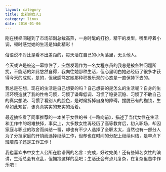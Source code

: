 ```yaml
---
layout: category
title: 出彩的女人1
category: linux
date: 2016-01-06
---
```


刚在楼梯间碰到了市场部副总裁高燕，一身时髦的打扮，精干的发型，嘴里哼着小调，顿时感觉她的生活是如此精彩！

俗语说不对比是看不出差距的，每天活在自己的小角落里，无关他人。

今天或许是被这一幕惊住了，突然发现作为一名女程序员的我总是被各种问题所扰，不能活的如此悠然自得，我向往她那种生活，但心里明白她必经历了很多才获得今天的成就，是的，但我感笃定她那种积极乐观的心态是一直保持下去的。

我总是在想，现在的生活是自己想要的吗？自己想要的是怎么的生活呢？自身的生活环境造就了我的性格习惯，习惯了谦卑低调、习惯了稳妥沉稳、习惯了不敢自己的真实想法、习惯了看别人的脸色，是时候拆掉自身的障碍，摆脱已有的枷锁，生命如此短暂，该真真实实的充实的活着。

最近抽空看了同事推荐的一本关于女性的书《一路向前》，描述了当代女性在生活和工作中的艰难抉择，事实上，大多数女性再经历了高等教育后，初入职场，却因家庭与职业的取舍而纠结一番，却也有不少人选择了全职太太，当然也有一部分人为了分担家庭的开销而选择继续工作，但却也在时间的分配上继续纠结，是早点下班陪孩子还是工作工作！

我也喜欢书中女主人公所在脸谱网的名言：完成，好过完美！还有些知名女性的演讲，生活总会有点乱，但拥抱这样的乱吧；生活还会有点儿复杂，在复杂里苦中作乐吧！
